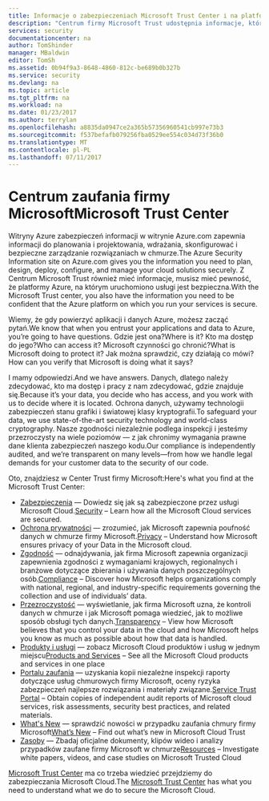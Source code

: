 ```yaml
---
title: Informacje o zabezpieczeniach Microsoft Trust Center i na platformie Azure | Dokumentacja firmy Microsoft
description: "Centrum firmy Microsoft Trust udostępnia informacje, które muszą mieć pewność, że platformy Azure, na którym uruchomiono usługi jest bezpieczna."
services: security
documentationcenter: na
author: TomShinder
manager: MBaldwin
editor: TomSh
ms.assetid: 0b94f9a3-8648-4860-812c-be689b0b327b
ms.service: security
ms.devlang: na
ms.topic: article
ms.tgt_pltfrm: na
ms.workload: na
ms.date: 01/23/2017
ms.author: terrylan
ms.openlocfilehash: a8835da0947ce2a365b57356960541cb997e73b3
ms.sourcegitcommit: f537befafb079256fba0529ee554c034d73f36b0
ms.translationtype: MT
ms.contentlocale: pl-PL
ms.lasthandoff: 07/11/2017
---
```

# <a name="microsoft-trust-center"></a><span data-ttu-id="0fb72-103">Centrum zaufania firmy Microsoft</span><span class="sxs-lookup"><span data-stu-id="0fb72-103">Microsoft Trust Center</span></span>
<span data-ttu-id="0fb72-104">Witryny Azure zabezpieczeń informacji w witrynie Azure.com zapewnia informacji do planowania i projektowania, wdrażania, skonfigurować i bezpieczne zarządzanie rozwiązaniach w chmurze.</span><span class="sxs-lookup"><span data-stu-id="0fb72-104">The Azure Security Information site on Azure.com gives you the information you need to plan, design, deploy, configure, and manage your cloud solutions securely.</span></span> <span data-ttu-id="0fb72-105">Z Centrum Microsoft Trust również mieć informacje, musisz mieć pewność, że platformy Azure, na którym uruchomiono usługi jest bezpieczna.</span><span class="sxs-lookup"><span data-stu-id="0fb72-105">With the Microsoft Trust center, you also have the information you need to be confident that the Azure platform on which you run your services is secure.</span></span>

<span data-ttu-id="0fb72-106">Wiemy, że gdy powierzyć aplikacji i danych Azure, możesz zacząć pytań.</span><span class="sxs-lookup"><span data-stu-id="0fb72-106">We know that when you entrust your applications and data to Azure, you’re going to have questions.</span></span> <span data-ttu-id="0fb72-107">Gdzie jest ona?</span><span class="sxs-lookup"><span data-stu-id="0fb72-107">Where is it?</span></span> <span data-ttu-id="0fb72-108">Kto ma dostęp do jego?</span><span class="sxs-lookup"><span data-stu-id="0fb72-108">Who can access it?</span></span> <span data-ttu-id="0fb72-109">Microsoft czynności go chronić?</span><span class="sxs-lookup"><span data-stu-id="0fb72-109">What is Microsoft doing to protect it?</span></span> <span data-ttu-id="0fb72-110">Jak można sprawdzić, czy działają co mówi?</span><span class="sxs-lookup"><span data-stu-id="0fb72-110">How can you verify that Microsoft is doing what it says?</span></span>

<span data-ttu-id="0fb72-111">I mamy odpowiedzi.</span><span class="sxs-lookup"><span data-stu-id="0fb72-111">And we have answers.</span></span> <span data-ttu-id="0fb72-112">Danych, dlatego należy zdecydować, kto ma dostęp i pracy z nam zdecydować, gdzie znajduje się.</span><span class="sxs-lookup"><span data-stu-id="0fb72-112">Because it’s your data, you decide who has access, and you work with us to decide where it is located.</span></span> <span data-ttu-id="0fb72-113">Ochrona danych, używamy technologii zabezpieczeń stanu grafiki i światowej klasy kryptografii.</span><span class="sxs-lookup"><span data-stu-id="0fb72-113">To safeguard your data, we use state-of-the-art security technology and world-class cryptography.</span></span> <span data-ttu-id="0fb72-114">Nasze zgodności niezależnie podlega inspekcji i jesteśmy przezroczysty na wiele poziomów — z jak chronimy wymagania prawne dane klienta zabezpieczeń naszego kodu.</span><span class="sxs-lookup"><span data-stu-id="0fb72-114">Our compliance is independently audited, and we’re transparent on many levels—from how we handle legal demands for your customer data to the security of our code.</span></span>

<span data-ttu-id="0fb72-115">Oto, znajdziesz w Center Trust firmy Microsoft:</span><span class="sxs-lookup"><span data-stu-id="0fb72-115">Here's what you find at the Microsoft Trust Center:</span></span>

* <span data-ttu-id="0fb72-116">[Zabezpieczenia](https://aka.ms/tcsecurity) — Dowiedz się jak są zabezpieczone przez usługi Microsoft Cloud.</span><span class="sxs-lookup"><span data-stu-id="0fb72-116">[Security](https://aka.ms/tcsecurity) – Learn how all the Microsoft Cloud services are secured.</span></span>
* <span data-ttu-id="0fb72-117">[Ochrona prywatności](https://aka.ms/tcprivacy) — zrozumieć, jak Microsoft zapewnia poufność danych w chmurze firmy Microsoft.</span><span class="sxs-lookup"><span data-stu-id="0fb72-117">[Privacy](https://aka.ms/tcprivacy) – Understand how Microsoft ensures privacy of your Data in the Microsoft cloud.</span></span>
* <span data-ttu-id="0fb72-118">[Zgodność](https://aka.ms/tccompliance) — odnajdywania, jak firma Microsoft zapewnia organizacji zapewnienia zgodności z wymaganiami krajowych, regionalnych i branżowe dotyczące zbierania i używania danych poszczególnych osób.</span><span class="sxs-lookup"><span data-stu-id="0fb72-118">[Compliance](https://aka.ms/tccompliance) – Discover how Microsoft helps organizations comply with national, regional, and industry-specific requirements governing the collection and use of individuals’ data.</span></span>
* <span data-ttu-id="0fb72-119">[Przezroczystość](https://aka.ms/tctransparency) — wyświetlanie, jak firma Microsoft uzna, że kontroli danych w chmurze i jak Microsoft pomaga wiedzieć, jak to możliwe sposób obsługi tych danych.</span><span class="sxs-lookup"><span data-stu-id="0fb72-119">[Transparency](https://aka.ms/tctransparency) – View how Microsoft believes that you control your data in the cloud and how Microsoft helps you know as much as possible about how that data is handled.</span></span>
* <span data-ttu-id="0fb72-120">[Produkty i usługi](https://aka.ms/tcproductsservices) — zobacz Microsoft Cloud produktów i usług w jednym miejscu</span><span class="sxs-lookup"><span data-stu-id="0fb72-120">[Products and Services](https://aka.ms/tcproductsservices) – See all the Microsoft Cloud products and services in one place</span></span>
* <span data-ttu-id="0fb72-121">[Portalu zaufania](https://aka.ms/tcservicetrportal) — uzyskania kopii niezależne inspekcji raporty dotyczące usług chmurowych firmy Microsoft, oceny ryzyka zabezpieczeń najlepsze rozwiązania i materiały związane.</span><span class="sxs-lookup"><span data-stu-id="0fb72-121">[Service Trust Portal](https://aka.ms/tcservicetrportal) – Obtain copies of independent audit reports of Microsoft cloud services, risk assessments, security best practices, and related materials.</span></span>
* <span data-ttu-id="0fb72-122">[What's New](https://aka.ms/tcwhatsnew) — sprawdzić nowości w przypadku zaufania chmury firmy Microsoft</span><span class="sxs-lookup"><span data-stu-id="0fb72-122">[What’s New](https://aka.ms/tcwhatsnew) – Find out what’s new in Microsoft Cloud Trust</span></span>
* <span data-ttu-id="0fb72-123">[Zasoby](https://aka.ms/tcresources) — Zbadaj oficjalne dokumenty, klipów wideo i analizy przypadków zaufane firmy Microsoft w chmurze</span><span class="sxs-lookup"><span data-stu-id="0fb72-123">[Resources](https://aka.ms/tcresources) – Investigate white papers, videos, and case studies on Microsoft Trusted Cloud</span></span>

<span data-ttu-id="0fb72-124">[Microsoft Trust Center](https://www.microsoft.com/trustcenter) ma co trzeba wiedzieć przejdziemy do zabezpieczania Microsoft Cloud.</span><span class="sxs-lookup"><span data-stu-id="0fb72-124">The [Microsoft Trust Center](https://www.microsoft.com/trustcenter) has what you need to understand what we do to secure the Microsoft Cloud.</span></span>
